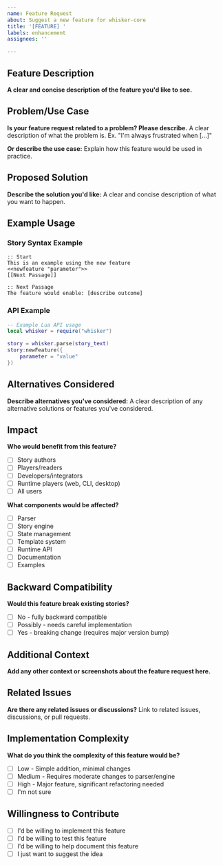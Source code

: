 ```yaml
---
name: Feature Request
about: Suggest a new feature for whisker-core
title: '[FEATURE] '
labels: enhancement
assignees: ''

---
```


## Feature Description
**A clear and concise description of the feature you'd like to see.**

## Problem/Use Case
**Is your feature request related to a problem? Please describe.**
A clear description of what the problem is. Ex. "I'm always frustrated when [...]"

**Or describe the use case:**
Explain how this feature would be used in practice.

## Proposed Solution
**Describe the solution you'd like:**
A clear and concise description of what you want to happen.

## Example Usage

### Story Syntax Example
```whisker
:: Start
This is an example using the new feature
<<newfeature "parameter">>
[[Next Passage]]

:: Next Passage
The feature would enable: [describe outcome]
```

### API Example
```lua
-- Example Lua API usage
local whisker = require("whisker")

story = whisker.parse(story_text)
story:newFeature({
    parameter = "value"
})
```

## Alternatives Considered
**Describe alternatives you've considered:**
A clear description of any alternative solutions or features you've considered.

## Impact
**Who would benefit from this feature?**
- [ ] Story authors
- [ ] Players/readers
- [ ] Developers/integrators
- [ ] Runtime players (web, CLI, desktop)
- [ ] All users

**What components would be affected?**
- [ ] Parser
- [ ] Story engine
- [ ] State management
- [ ] Template system
- [ ] Runtime API
- [ ] Documentation
- [ ] Examples

## Backward Compatibility
**Would this feature break existing stories?**
- [ ] No - fully backward compatible
- [ ] Possibly - needs careful implementation
- [ ] Yes - breaking change (requires major version bump)

## Additional Context
**Add any other context or screenshots about the feature request here.**

## Related Issues
**Are there any related issues or discussions?**
Link to related issues, discussions, or pull requests.

## Implementation Complexity
**What do you think the complexity of this feature would be?**
- [ ] Low - Simple addition, minimal changes
- [ ] Medium - Requires moderate changes to parser/engine
- [ ] High - Major feature, significant refactoring needed
- [ ] I'm not sure

## Willingness to Contribute
- [ ] I'd be willing to implement this feature
- [ ] I'd be willing to test this feature
- [ ] I'd be willing to help document this feature
- [ ] I just want to suggest the idea
